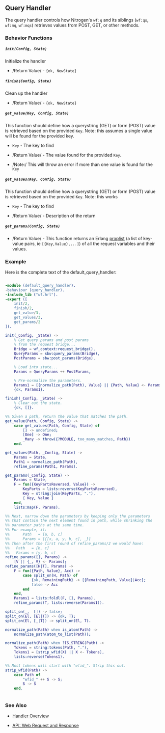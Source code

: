 

## Query Handler

The query handler controls how Nitrogen's `wf:q` and its siblings (`wf:qs`, `wf:mq`, `wf:mqs`) retrieves values from POST, GET, or other methods.

### Behavior Functions
 
##### `init(Config, State)`

  Initialize the handler

 *  /Return Value/ - `{ok, NewState}` 

##### `finish(Config, State)`

  Clean up the handler

 *  /Return Value/ - `{ok, NewState}`
  
##### `get_value(Key, Config, State)`

  This function should define how a querystring (GET) or form (POST) value is
  retrieved based on the provided `Key`. Note: this assumes a single value will
  be found for the provided key.

 *  `Key` - The key to find

 *  /Return Value/ - The value found for the provided `Key`.

 *  /Note:/ This will throw an error if more than one value is found for the 
    `Key`

##### `get_values(Key, Config, State)`

  This function should define how a querystring (GET) or form (POST) value is
  retrieved based on the provided `Key`. Note: this works

 *  `Key` - The key to find

 *  /Return Value/ - Description of the return 

##### `get_params(Config, State)`
  
 *  /Return Value/ - This function returns an Erlang
  [proplist](http://www.erlang.org/doc/man/proplists.html) (a list of 
  key-value pairs, ie `[{Key,Value},...]`) of all the request variables and
  their values.

### Example

Here is the complete text of the default_query_handler:

```erlang

-module (default_query_handler).
-behaviour (query_handler).
-include_lib ("wf.hrl").
-export ([
    init/2,
    finish/2,
    get_value/3,
    get_values/3,
    get_params/2
]).

init(_Config, _State) ->
    % Get query params and post params
    % from the request bridge...
    Bridge = wf_context:request_bridge(),
    QueryParams = sbw:query_params(Bridge),
    PostParams = sbw:post_params(Bridge),

    % Load into state...
    Params = QueryParams ++ PostParams,

    % Pre-normalize the parameters.
    Params1 = [{normalize_path(Path), Value} || {Path, Value} <- Params, Path /= undefined, Path /= []],
    {ok, Params1}.

finish(_Config, _State) ->
    % Clear out the state.
    {ok, []}.

%% Given a path, return the value that matches the path.
get_value(Path, Config, State) ->
    case get_values(Path, Config, State) of
        [] -> undefined;
        [One] -> One;
        _Many -> throw({?MODULE, too_many_matches, Path})
    end.

get_values(Path, _Config, State) ->
    Params = State,
    Path1 = normalize_path(Path),
    refine_params(Path1, Params).

get_params(_Config, State) ->
    Params = State,
    F = fun({KeyPartsReversed, Value}) ->
        KeyParts = lists:reverse(KeyPartsReversed),
        Key = string:join(KeyParts, "."),
        { Key, Value }
    end,
    lists:map(F, Params).

%% Next, narrow down the parameters by keeping only the parameters
%% that contain the next element found in path, while shrinking the
%% parameter paths at the same time.
%% For example, if:
%%      Path   = [a, b, c]
%%      Params = [{[x, a, y, b, c], _}]
%% Then after the first round of refine_params/2 we would have:
%%   Path   = [b, c]
%%   Params = [y, b, c]
refine_params([], Params) ->
    [V || {_, V} <- Params];
refine_params([H|T], Params) ->
    F = fun({Path, Value}, Acc) ->
        case split_on(H, Path) of
            {ok, RemainingPath} -> [{RemainingPath, Value}|Acc];
            false -> Acc
        end
    end,
    Params1 = lists:foldl(F, [], Params),
    refine_params(T, lists:reverse(Params1)).

split_on(_,  []) -> false;
split_on(El, [El|T]) -> {ok, T};
split_on(El, [_|T]) -> split_on(El, T).

normalize_path(Path) when is_atom(Path) ->
    normalize_path(atom_to_list(Path));

normalize_path(Path) when ?IS_STRING(Path) ->
    Tokens = string:tokens(Path, "."),
    Tokens1 = [strip_wfid(X) || X <- Tokens],
    lists:reverse(Tokens1).

%% Most tokens will start with "wfid_". Strip this out.
strip_wfid(Path) ->
    case Path of
        "wfid_" ++ S -> S;
        S -> S
    end.



```


### See Also

 *  [Handler Overview](handlers.md)

 *  [API: Web Request and Response](api.md)
